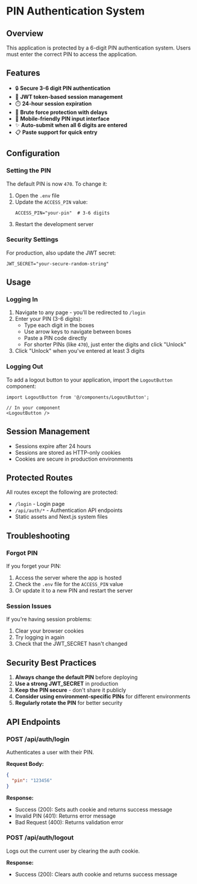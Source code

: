# PIN Authentication System

## Overview
This application is protected by a 6-digit PIN authentication system. Users must enter the correct PIN to access the application.

## Features
- 🔒 **Secure 3-6 digit PIN authentication**
- 🍪 **JWT token-based session management**
- ⏱️ **24-hour session expiration**
- 🚫 **Brute force protection with delays**
- 📱 **Mobile-friendly PIN input interface**
- ✨ **Auto-submit when all 6 digits are entered**
- 📋 **Paste support for quick entry**

## Configuration

### Setting the PIN
The default PIN is now `470`. To change it:

1. Open the `.env` file
2. Update the `ACCESS_PIN` value:
   ```env
   ACCESS_PIN="your-pin"  # 3-6 digits
   ```
3. Restart the development server

### Security Settings
For production, also update the JWT secret:
```env
JWT_SECRET="your-secure-random-string"
```

## Usage

### Logging In
1. Navigate to any page - you'll be redirected to `/login`
2. Enter your PIN (3-6 digits):
   - Type each digit in the boxes
   - Use arrow keys to navigate between boxes
   - Paste a PIN code directly
   - For shorter PINs (like `470`), just enter the digits and click "Unlock"
3. Click "Unlock" when you've entered at least 3 digits

### Logging Out
To add a logout button to your application, import the `LogoutButton` component:

```tsx
import LogoutButton from '@/components/LogoutButton';

// In your component
<LogoutButton />
```

## Session Management
- Sessions expire after 24 hours
- Sessions are stored as HTTP-only cookies
- Cookies are secure in production environments

## Protected Routes
All routes except the following are protected:
- `/login` - Login page
- `/api/auth/*` - Authentication API endpoints
- Static assets and Next.js system files

## Troubleshooting

### Forgot PIN
If you forget your PIN:
1. Access the server where the app is hosted
2. Check the `.env` file for the `ACCESS_PIN` value
3. Or update it to a new PIN and restart the server

### Session Issues
If you're having session problems:
1. Clear your browser cookies
2. Try logging in again
3. Check that the JWT_SECRET hasn't changed

## Security Best Practices
1. **Always change the default PIN** before deploying
2. **Use a strong JWT_SECRET** in production
3. **Keep the PIN secure** - don't share it publicly
4. **Consider using environment-specific PINs** for different environments
5. **Regularly rotate the PIN** for better security

## API Endpoints

### POST /api/auth/login
Authenticates a user with their PIN.

**Request Body:**
```json
{
  "pin": "123456"
}
```

**Response:**
- Success (200): Sets auth cookie and returns success message
- Invalid PIN (401): Returns error message
- Bad Request (400): Returns validation error

### POST /api/auth/logout
Logs out the current user by clearing the auth cookie.

**Response:**
- Success (200): Clears auth cookie and returns success message
